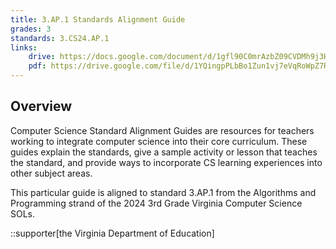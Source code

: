 ```yaml
---
title: 3.AP.1 Standards Alignment Guide
grades: 3
standards: 3.CS24.AP.1
links:
    drive: https://docs.google.com/document/d/1gfl90C0mrAzbZ09CVDMh9j3HAORbpTVb6GrnoC4dUi4/edit?usp=drive_link
    pdf: https://drive.google.com/file/d/1YQingpPLbBo1Zun1vj7eVqRoWpZ7RBqc/view?usp=drive_link
---
```


## Overview

Computer Science Standard Alignment Guides are resources for teachers working to integrate computer science into their core curriculum. These guides explain the standards, give a sample activity or lesson that teaches the standard, and provide ways to incorporate CS learning experiences into other subject areas. 

This particular guide is aligned to standard 3.AP.1 from the Algorithms and Programming strand of the 2024 3rd Grade Virginia Computer Science SOLs.

::supporter[the Virginia Department of Education]